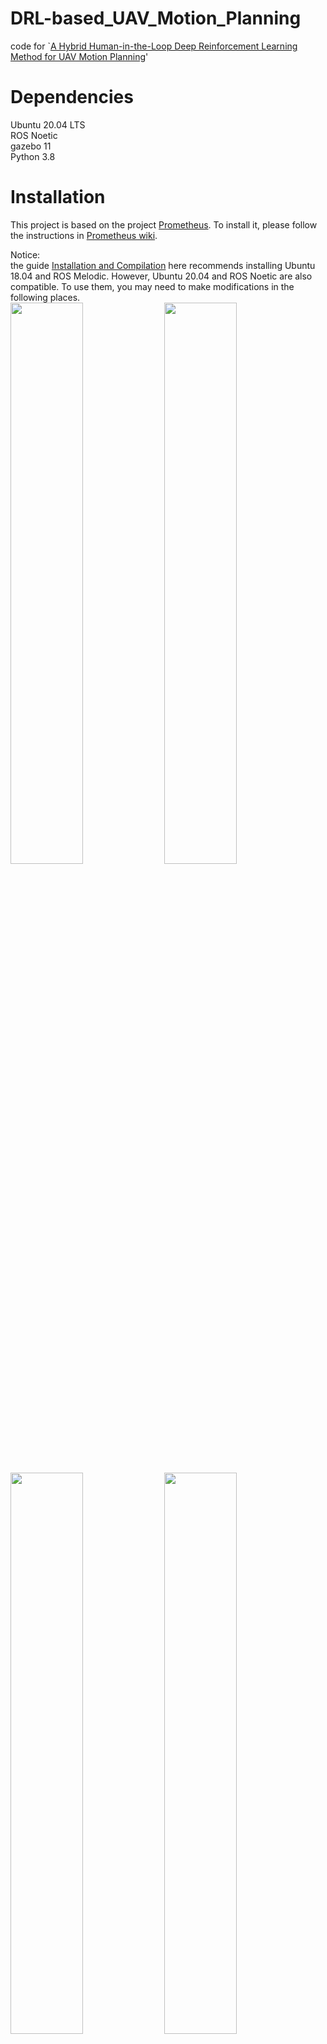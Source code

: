 # DRL-based_UAV_Motion_Planning
code for `[A Hybrid Human-in-the-Loop Deep Reinforcement Learning Method for UAV Motion Planning](https://scholar.google.com.hk/scholar?hl=zh-CN&as_sdt=0,5&q=A+Hybrid+Human-in-the-Loop+Deep+Reinforcement+Learning+Method+for+UAV+Motion+Planning+for+Long+Trajectories+with+Unpredictable+Obstacles&btnG=)'

# Dependencies
Ubuntu 20.04 LTS  
ROS Noetic  
gazebo 11  
Python 3.8

# Installation

This project is based on the project [Prometheus](https://github.com/amov-lab/Prometheus). To install it, please follow the instructions in [Prometheus wiki](https://github.com/amov-lab/Prometheus/wiki).  

Notice:  
the guide [Installation and Compilation](https://github.com/amov-lab/Prometheus/wiki/%E5%AE%89%E8%A3%85%E5%8F%8A%E7%BC%96%E8%AF%91) here recommends installing Ubuntu 18.04 and ROS Melodic. However, Ubuntu 20.04 and ROS Noetic are also compatible. To use them, you may need to make modifications in the following places.  
<img src=https://github.com/RealZST/DRL-based_UAV_Motion_Planning/assets/53246001/ed7125ed-2a6b-4be0-a4e9-9e9fdd234823 width=48% />
<img src=https://github.com/RealZST/DRL-based_UAV_Motion_Planning/assets/53246001/0c74a8f5-64a7-42a9-a809-fc5b4ba6840e width=48% />
<img src=https://github.com/RealZST/DRL-based_UAV_Motion_Planning/assets/53246001/d49fd607-5fb3-4443-a0f2-8541e74f0cfd width=48% />
<img src=https://github.com/RealZST/DRL-based_UAV_Motion_Planning/assets/53246001/1a2397a7-9298-4b0f-a0a2-b0dc93a43872 width=48% />

During the DRL training process, resetting the drone's position at the beginning of each episode can cause issues with the onboard sensors. Modifying the following two places (in `Prometheus/Modules/control/src/px4_sender.cpp`) might be helpful:
<img src=https://github.com/RealZST/DRL-based_UAV_Motion_Planning/assets/53246001/fa587870-8ae3-4135-9847-e95d1679f289 width=48% />
<img src=https://github.com/RealZST/DRL-based_UAV_Motion_Planning/assets/53246001/47c68544-3183-48ca-b9ba-45dd1a1e764a width=38% />

I have made revisions to several files (such as sitl.launch, models, worlds, etc.) in [gazebo_simulator](https://github.com/amov-lab/Prometheus/tree/main/Simulator/gazebo_simulator) to accommodate DRL training. `gazebo_simulator` that I used has been uploaded here for your reference.

# How to run
* Run the command in the terminal `roslaunch prometheus_gazebo sitl.launch`
* Run train.py
